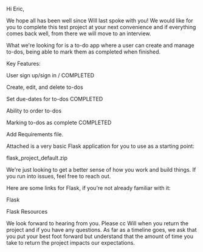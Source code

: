 Hi Eric,

We hope all has been well since Will last spoke with you! We would like for you to complete this test project at your next convenience and if everything comes back well, from there we will move to an interview.

What we're looking for is a to-do app where a user can create and manage to-dos, being able to mark them as completed when finished.

Key Features:

User sign up/sign in / COMPLETED

Create, edit, and delete to-dos

Set due-dates for to-dos COMPLETED

Ability to order to-dos

Marking to-dos as complete COMPLETED

Add Requirements file.

Attached is a very basic Flask application for you to use as a starting point:

flask_project_default.zip

We're just looking to get a better sense of how you work and build things. If you run into issues, feel free to reach out.

Here are some links for Flask, if you're not already familiar with it:

Flask

Flask Resources

We look forward to hearing from you. Please cc Will when you return the project and if you have any questions. As far as a timeline goes, we ask that you put your best foot forward but understand that the amount of time you take to return the project impacts our expectations.
